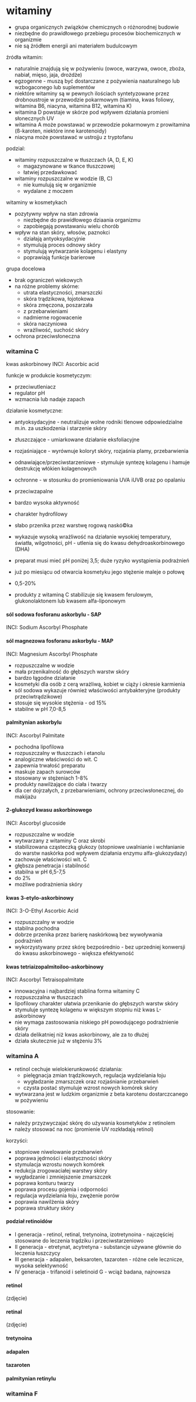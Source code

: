 # witaminy
- grupa organicznych związków chemicznych o różnorodnej budowie
- niezbędne do prawidłowego przebiegu procesów biochemicznych w organizmie
- nie są źródłem energii ani materiałem budulcowym

źródła witamin:
- naturalnie znajdują się w pożywieniu (owoce, warzywa, owoce, zboża, nabiał, mięso, jaja, drożdże)
- egzogenne - muszą być dostarczane z pożywienia naaturalnego lub wzbogaconego lub suplementów
- niektóre witaminy są w pewnych ilościach syntetyzowane przez drobnoustroje w przewodzie pokarmowym (tiamina, kwas foliowy, witamina B6, niacyna, witamina B12, witamina K)
- witamina D powstaje w skórze pod wpływem działania promieni słonecznych UV
- witamina A może powstawać w przewodzie pokarmowym z prowitamina (ß-karoten, niektóre inne karotenoidy)
- niacyna może powstawać w ustrojju z tryptofanu

podzial:
- witaminy rozpuszczalne w tłuszczach (A, D, E, K)
	- magazynowane w tkance tłuszczowej
	- łatwiej przedawkować
- witaminy rozpuszczalne w wodzie (B, C)
	- nie kumulują się w organizmie
	- wydalane z moczem

witaminy w kosmetykach

- pozytywny wpływ na stan zdrowia
	- niezbędne do prawidłowego dziaania organizmu
	- zapobiegają powstawaniu wielu chorób
- wpływ na stan skóry, włosów, paznokci
	- działają antyoksydacyjnie
	- stymulują proces odnowy skóry
	- stymulują wytwarzanie kolagenu i elastyny
	- poprawiają funkcje barierowe

grupa docelowa
- brak ograniczeń wiekowych
- na różne problemy skórne:
	- utrata elastyczności, zmarszczki
	- skóra trądzikowa, łojotokowa
	- skóra zmęczona, poszarzała
	- z przebarwieniami
	- nadmierne rogowacenie
	- skóra naczyniowa
	- wrażliwość, suchość skóry
- ochrona przeciwsłoneczna


### witamina C
kwas askorbinowy
INCI: Ascorbic acid

funkcje w produkcie kosmetyczym:
- przeciwutleniacz
- regulator pH
- wzmacnia lub nadaje zapach

działanie kosmetyczne:
- antyoksydacyjne - neutralizuje wolne rodniki tlenowe odpowiedzialne m.in. za uszkodzenia i starzenie skóry
- złuszczające - umiarkowane działanie eksfoliacyjne
- rozjaśniające - wyrównuje koloryt skóry, rozjaśnia plamy, przebarwienia
- odnawiające/przeciwstarzeniowe - stymuluje syntezę kolagenu i hamuje destrukcję włókien kolagenowych
- ochronne - w stosunku do promieniowania UVA iUVB oraz po opalaniu
- przeciwzapalne

- bardzo wysoka aktywność
- charakter hydrofilowy
- słabo przenika przez warstwę rogową naskó©ka
- wykazuje wysoką wrażliwość na działanie wysokiej temperatury, światła, wilgotności, pH - utlenia się do kwasu dehydroaskorbinowego (DHA)
- preparat musi mieć pH poniżej 3,5; duże ryzyko wystąpienia podrażnień
- już po miesiącu od otwarcia kosmetyku jego stężenie maleje o połowę
- 0,5-20%
- produkty z witaminą C stabilizuje się kwasem ferulowym, glukonolaktonem lub kwasem alfa-liponowym

#### sól sodowa fosforanu askorbylu - SAP
INCI: Sodium Ascorbyl Phosphate

#### sól magnezowa fosforanu askorbylu - MAP
INCI: Magnesium Ascorbyl Phosphate

- rozpuszczalne w wodzie
- mała przenikalność do głębszych warstw skóry
- bardzo łągodne działanie
- kosmetyki dla osób z cerą wrażliwą, kobiet w ciąży i okresie karmienia
- sól sodowa wykazuje również właściwości antybakteryjne (produkty przeciwtrądzikowe)
- stosuje się wysokie stężenia - od 15%
- stabilne w pH 7,0-8,5

#### palmitynian askorbylu
INCI: Ascorbyl Palmitate

- pochodna lipofilowa
- rozpuszczalny w tłuszczach i etanolu
- analogiczne właściwości do wit. C
- zapewnia trwałość preparatu
- maskuje zapach surowców
- stosowany w stężeniach 1-8%
- produkty nawilżające do ciała i twarzy
- dla cer dojrzałych, z przebarwieniami, ochrony przeciwsłonecznej, do makijażu

#### 2-glukozyd kwasu askorbinowego
INCI: Ascorbyl glucoside

- rozpuszczalne w wodzie
- wytwarzany z witaminy C oraz skrobi
- stabilizowana cząsteczką glukozy (stopniowe uwalnianie i wchłanianie do warstw naskórka pod wpływem działania enzymu alfa-glukozydazy)
- zachowuje właściwości wit. C
- głębsza penetracja i stabilność
- stabilna w pH 6,5-7,5
- do 2%
- możliwe podrażnienia skóry

#### kwas 3-etylo-askorbinowy
INCI: 3-O-Ethyl Ascorbic Acid

- rozpuszczalny w wodzie
- stabilna pochodna
- dobrze przenika przez barierę naskórkową bez wywoływania podrażnień
- wykorzystywany przez skórę bezpośrednio - bez uprzedniej konwersji do kwasu askorbinowego - większa efektywność

#### kwas tetriaizopalmitoiloo-askorbinowy
INCI: Ascorbyl Tetraisopalmitate

- innowacyjna i najbardziej stablina forma witaminy C
- rozpuszczalna w tłuszczach
- lipofilowy charakter ułatwia przenikanie do głębszych warstw skóry
- stymuluje syntezę kolagenu w większym stopniu niż kwas L-askorbinowy
- nie wymaga zastosowania niskiego pH powodującego podrażnienie skóry
- działa delikatniej niż kwas askorbinowy, ale za to dłużej
- działa skutecznie już w stężeniu 3%

### witamina A

- retinol cechuje wielokierunkowość działania:
	- pielęgnacja zmian trądzikowych, regulacja wydzielania łoju
	- wygładzanie zmarszczek oraz rozjaśnianie przebarwień
	- czysta postać stymuluje wzrost nowych komórek skóry
- wytwarzana jest w ludzkim organizmie z beta karotenu dostarczcanego w pożywieniu 

stosowanie:
- należy przyzwyczajać skórę do używania kosmetyków z retinolem
- należy stosować na noc (promienie UV rozkładają retinol)

korzyści:
- stopniowe niwelowanie przebarwień
- poprawa jędrności i elastyczności skóry
- stymulacja wzrostu nowych komórek
- redukcja zrogowaciałej warstwy skóry
- wygładzanie i zmniejszenie zmarszczek
- poprawa konturu twarzy
- poprawa procesu gojenia i odporności
- regulacja wydzielania łoju, zwężenie porów
- poprawia nawilżenia skóry
- poprawa struktury skóry

#### podział retinoidów
- I generacja - retinol, retinal, tretynoina, izotretynoina - najczęściej stosowane do leczenia trądziku i przeciwstarzeniowo
- II generacja - etretynat, acytretyna - substancje używane głównie do leczenia łuszczycy
- III generacja - adapalen, beksaroten, tazaroten - różne cele lecznicze, wysoka selektywność
- IV generacja - trifanoid i seletinoid G - wciąż badana, najnowsza

#### retinol
(zdjęcie)

#### retinal
(zdjęcie)

#### tretynoina
#### adapalen
#### tazaroten
#### palmitynian retinylu

### witamina F
